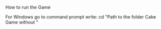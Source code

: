 How to run the Game

For Windows go to command prompt
write:  cd "Path to the folder Cake Game without 
"
